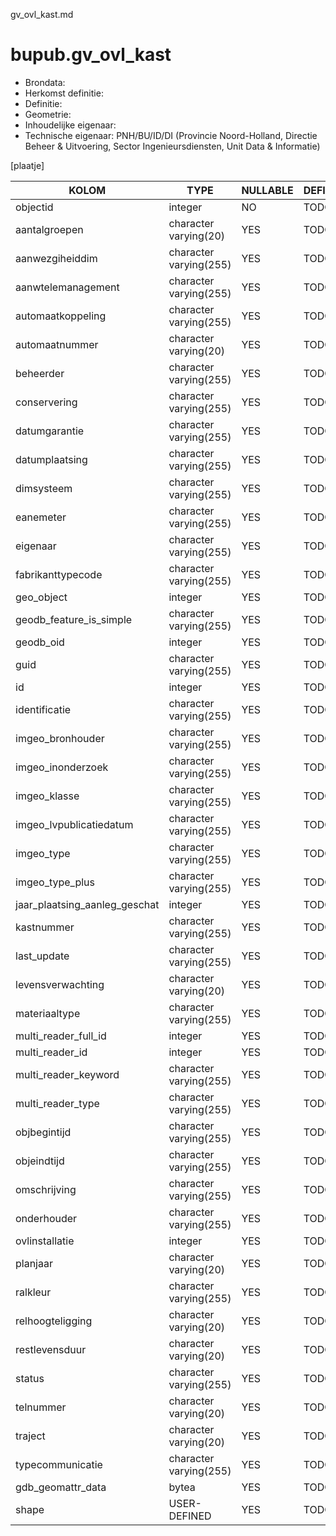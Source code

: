 gv_ovl_kast.md

# bupub.gv_ovl_kast


* Brondata: 
* Herkomst definitie: 
* Definitie: 
* Geometrie: 
* Inhoudelijke eigenaar: 
* Technische eigenaar: PNH/BU/ID/DI (Provincie Noord-Holland, Directie Beheer & Uitvoering, Sector Ingenieursdiensten, Unit Data & Informatie)

[plaatje]


|KOLOM                            |TYPE                       |NULLABLE|DEFINITIE|
|------                           |----                       |-----   |-----    |
|objectid                         |integer                    |NO      |TODO|
|aantalgroepen                    |character varying(20)      |YES     |TODO|
|aanwezgiheiddim                  |character varying(255)     |YES     |TODO|
|aanwtelemanagement               |character varying(255)     |YES     |TODO|
|automaatkoppeling                |character varying(255)     |YES     |TODO|
|automaatnummer                   |character varying(20)      |YES     |TODO|
|beheerder                        |character varying(255)     |YES     |TODO|
|conservering                     |character varying(255)     |YES     |TODO|
|datumgarantie                    |character varying(255)     |YES     |TODO|
|datumplaatsing                   |character varying(255)     |YES     |TODO|
|dimsysteem                       |character varying(255)     |YES     |TODO|
|eanemeter                        |character varying(255)     |YES     |TODO|
|eigenaar                         |character varying(255)     |YES     |TODO|
|fabrikanttypecode                |character varying(255)     |YES     |TODO|
|geo_object                       |integer                    |YES     |TODO|
|geodb_feature_is_simple          |character varying(255)     |YES     |TODO|
|geodb_oid                        |integer                    |YES     |TODO|
|guid                             |character varying(255)     |YES     |TODO|
|id                               |integer                    |YES     |TODO|
|identificatie                    |character varying(255)     |YES     |TODO|
|imgeo_bronhouder                 |character varying(255)     |YES     |TODO|
|imgeo_inonderzoek                |character varying(255)     |YES     |TODO|
|imgeo_klasse                     |character varying(255)     |YES     |TODO|
|imgeo_lvpublicatiedatum          |character varying(255)     |YES     |TODO|
|imgeo_type                       |character varying(255)     |YES     |TODO|
|imgeo_type_plus                  |character varying(255)     |YES     |TODO|
|jaar_plaatsing_aanleg_geschat    |integer                    |YES     |TODO|
|kastnummer                       |character varying(255)     |YES     |TODO|
|last_update                      |character varying(255)     |YES     |TODO|
|levensverwachting                |character varying(20)      |YES     |TODO|
|materiaaltype                    |character varying(255)     |YES     |TODO|
|multi_reader_full_id             |integer                    |YES     |TODO|
|multi_reader_id                  |integer                    |YES     |TODO|
|multi_reader_keyword             |character varying(255)     |YES     |TODO|
|multi_reader_type                |character varying(255)     |YES     |TODO|
|objbegintijd                     |character varying(255)     |YES     |TODO|
|objeindtijd                      |character varying(255)     |YES     |TODO|
|omschrijving                     |character varying(255)     |YES     |TODO|
|onderhouder                      |character varying(255)     |YES     |TODO|
|ovlinstallatie                   |integer                    |YES     |TODO|
|planjaar                         |character varying(20)      |YES     |TODO|
|ralkleur                         |character varying(255)     |YES     |TODO|
|relhoogteligging                 |character varying(20)      |YES     |TODO|
|restlevensduur                   |character varying(20)      |YES     |TODO|
|status                           |character varying(255)     |YES     |TODO|
|telnummer                        |character varying(20)      |YES     |TODO|
|traject                          |character varying(20)      |YES     |TODO|
|typecommunicatie                 |character varying(255)     |YES     |TODO|
|gdb_geomattr_data                |bytea                      |YES     |TODO|
|shape                            |USER-DEFINED               |YES     |TODO|
